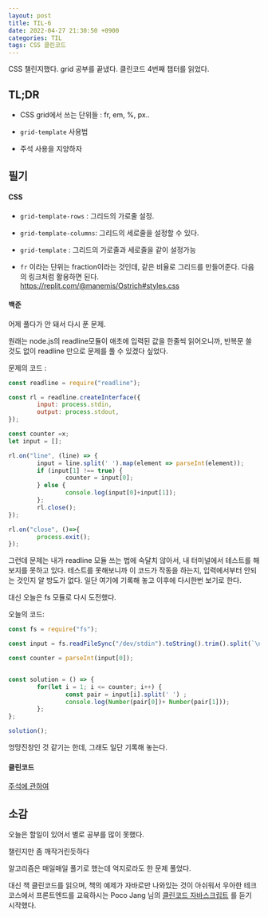 ```yaml
---
layout: post
title: TIL-6
date: 2022-04-27 21:30:50 +0900
categories: TIL
tags: CSS 클린코드  
---
```




CSS 챌린지했다. grid 공부를 끝냈다. 클린코드 4번째 챕터를 읽었다.

## TL;DR

-  CSS grid에서 쓰는 단위들 : fr, em, %, px..

- `grid-template` 사용법

- 주석 사용을 지양하자

  



## 필기

#### CSS

- `grid-template-rows` : 그리드의 가로줄 설정.
- `grid-template-columns`: 그리드의 세로줄을 설정할 수 있다.

- `grid-template` : 그리드의 가로줄과 세로줄을 같이 설정가능
- `fr` 이라는 단위는 fraction이라는 것인데, 같은 비율로 그리드를 만들어준다. 다음의 링크처럼 활용하면 된다. https://replit.com/@manemis/Ostrich#styles.css







#### 백준

어제 풀다가 안 돼서 다시 푼 문제. 

원래는 node.js의 readline모듈이 애초에 입력된 값을 한줄씩 읽어오니까, 반복문 쓸 것도 없이 readline 만으로 문제를 풀 수 있겠다 싶었다.

문제의 코드 :

```js
const readline = require("readline");

const rl = readline.createInterface({
        input: process.stdin,
        output: process.stdout,
});

const counter =x;
let input = [];

rl.on("line", (line) => {
        input = line.split(' ').map(element => parseInt(element));
        if (input[1] !== true) {
                counter = input[0];
        } else {
                console.log(input[0]+input[1]);
        };
        rl.close();
});

rl.on("close", ()=>{
        process.exit();
});
```

그런데 문제는 내가 readline 모듈 쓰는 법에 숙달치 않아서, 내 터미널에서 테스트를 해보지를 못하고 있다. 테스트를 못해보니까 이 코드가 작동을 하는지, 입력에서부터 안되는 것인지 알 방도가 없다. 일단 여기에 기록해 놓고 이후에 다시한번 보기로 한다.

대신 오늘은 fs 모듈로 다시 도전했다.

오늘의 코드:

```js
const fs = require("fs");

const input = fs.readFileSync("/dev/stdin").toString().trim().split(`\n`);

const counter = parseInt(input[0]);


const solution = () => {
        for(let i = 1; i <= counter; i++) {
                const pair = input[i].split(' ') ;
                console.log(Number(pair[0])+ Number(pair[1]));
        };
};

solution();
```

엉망진창인 것 같기는 한데, 그래도 일단 기록해 놓는다.



#### 클린코드

[주석에 관하여](https://oulico.github.io/book_%ED%81%B4%EB%A6%B0%EC%BD%94%EB%93%9C/2022/04/28/CleanCode-TIL-5.html)



## 소감

오늘은 할일이 있어서 별로 공부를 많이 못했다. 

챌린지만 좀 깨작거린듯하다

알고리즘은 매일매일 풀기로 했는데 억지로라도 한 문제 풀었다.



대신 책 클린코드를 읽으며, 책의 예제가 자바로만 나와있는 것이 아쉬워서 우아한 테크코스에서 프론트엔드를 교육하시는 Poco Jang 님의 [클린코드 자바스크립트](https://www.udemy.com/course/clean-code-js/) 를 듣기 시작했다. 







